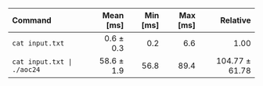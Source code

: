 | Command | Mean [ms] | Min [ms] | Max [ms] | Relative |
|:---|---:|---:|---:|---:|
| `cat input.txt` | 0.6 ± 0.3 | 0.2 | 6.6 | 1.00 |
| `cat input.txt \| ./aoc24` | 58.6 ± 1.9 | 56.8 | 89.4 | 104.77 ± 61.78 |
